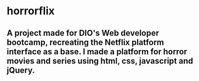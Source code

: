 # horrorflix

## A project made for DIO's Web developer bootcamp, recreating the Netflix platform interface as a base. I made a platform for horror movies and series using html, css, javascript and jQuery.
